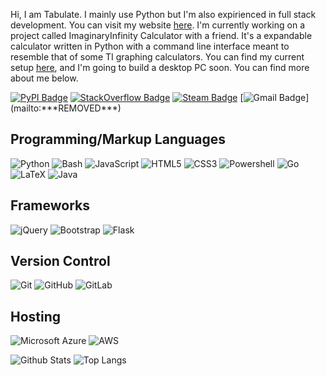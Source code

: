 Hi, I am Tabulate. I mainly use Python but I'm also expirienced in full stack development. You can visit my website [here](https://tabulatejarl8.github.io). I'm currently working on a project called ImaginaryInfinity Calculator with a friend. It's a expandable calculator written in Python with a command line interface meant to resemble that of some TI graphing calculators. You can find my current setup [here](https://tabulatejarl8.github.io/setuplist), and I'm going to build a desktop PC soon. You can find more about me below.

[![PyPI Badge](https://img.shields.io/badge/-PyPI-3775A9?style=flat-square&logo=pypi&logoColor=white&link=https://pypi.org/user/Tabulate/)](https://pypi.org/user/Tabulate/)
[![StackOverflow Badge](https://img.shields.io/badge/-StackOverflow-FE7A16?style=flat-square&logo=stackoverflow&logoColor=white&link=https://stackoverflow.com/users/11591238/tabulate)](https://stackoverflow.com/users/11591238/tabulate)
[![Steam Badge](https://img.shields.io/badge/-Steam-1E1E1E?style=flat-square&logo=steam&logoColor=white&link=https://steamcommunity.com/profiles/76561198872425795)](https://steamcommunity.com/profiles/76561198872425795)
[![Gmail Badge](https://img.shields.io/badge/-***REMOVED***-c14438?style=flat-square&logo=Gmail&logoColor=white&link=mailto:***REMOVED***)](mailto:***REMOVED***)

## Programming/Markup Languages

![Python](https://img.shields.io/badge/-Python-14354C?style=flat-square&logo=python&logoColor=white)
![Bash](https://img.shields.io/badge/-Bash-black?style=flat-square&logo=gnu%20bash&logoColor=white)
![JavaScript](https://img.shields.io/badge/-JavaScript-black?style=flat-square&logo=javascript)
![HTML5](https://img.shields.io/badge/-HTML5-E34F26?style=flat-square&logo=html5&logoColor=white)
![CSS3](https://img.shields.io/badge/-CSS3-1572B6?style=flat-square&logo=css3)
![Powershell](https://img.shields.io/badge/-Powershell-black?style=flat-square&logo=powershell)
![Go](https://img.shields.io/badge/-Go-00ADD8?style=flat-square&logo=go&logoColor=white)
![LaTeX](https://img.shields.io/badge/-LaTeX-008080?&style=flat-square&logo=latex&logoColor=white)
![Java](https://img.shields.io/badge/-Java-ED8B00?style=flat-square&logo=java&logoColor=white)

## Frameworks
![jQuery](https://img.shields.io/badge/-jQuery-0769AD?style=flat-square&logo=jquery)
![Bootstrap](https://img.shields.io/badge/-Bootstrap-563D7C?style=flat-square&logo=bootstrap)
![Flask](https://img.shields.io/badge/-Flask-000000?style=flat-square&logo=flask&logoColor=white)

## Version Control 
![Git](https://img.shields.io/badge/-Git-black?style=flat-square&logo=git)
![GitHub](https://img.shields.io/badge/-GitHub-181717?style=flat-square&logo=github)
![GitLab](https://img.shields.io/badge/-GitLab-FCA121?style=flat-square&logo=gitlab)

## Hosting
![Microsoft Azure](https://img.shields.io/badge/Microsoft%20Azure-232F7E?style=flat-square&logo=microsoft-azure)
![AWS](https://img.shields.io/badge/AWS-FF9900?style=flat-square&logo=amazon-aws&logoColor=white)

![Github Stats](https://github-readme-stats.vercel.app/api?username=TabulateJarl8&count_private=true&show_icons=true&include_all_commits=true)
![Top Langs](https://github-readme-stats.vercel.app/api/top-langs/?username=TabulateJarl8&hide=TeX&layout=compact)
